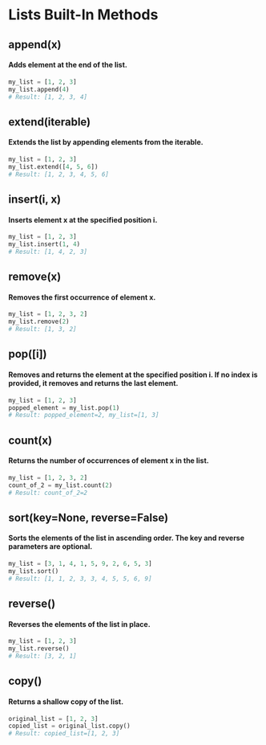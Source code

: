 # Lists Built-In Methods

## append(x)

#### Adds element at the end of the list.

```py
my_list = [1, 2, 3]
my_list.append(4)
# Result: [1, 2, 3, 4]
```

## extend(iterable)

#### Extends the list by appending elements from the iterable.

```py
my_list = [1, 2, 3]
my_list.extend([4, 5, 6])
# Result: [1, 2, 3, 4, 5, 6]
```

## insert(i, x)

#### Inserts element x at the specified position i.

```py
my_list = [1, 2, 3]
my_list.insert(1, 4)
# Result: [1, 4, 2, 3]
```

## remove(x)

#### Removes the first occurrence of element x.

```py
my_list = [1, 2, 3, 2]
my_list.remove(2)
# Result: [1, 3, 2]
```

## pop([i])

#### Removes and returns the element at the specified position i. If no index is provided, it removes and returns the last element.

```py
my_list = [1, 2, 3]
popped_element = my_list.pop(1)
# Result: popped_element=2, my_list=[1, 3]
```

## count(x)

#### Returns the number of occurrences of element x in the list.

```py
my_list = [1, 2, 3, 2]
count_of_2 = my_list.count(2)
# Result: count_of_2=2
```

## sort(key=None, reverse=False)

#### Sorts the elements of the list in ascending order. The key and reverse parameters are optional.

```py
my_list = [3, 1, 4, 1, 5, 9, 2, 6, 5, 3]
my_list.sort()
# Result: [1, 1, 2, 3, 3, 4, 5, 5, 6, 9]
```

## reverse()

#### Reverses the elements of the list in place.

```py
my_list = [1, 2, 3]
my_list.reverse()
# Result: [3, 2, 1]
```

## copy()

#### Returns a shallow copy of the list.

```py
original_list = [1, 2, 3]
copied_list = original_list.copy()
# Result: copied_list=[1, 2, 3]
```
